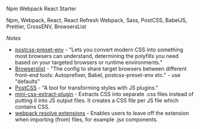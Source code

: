 Npm Webpack React Starter

Npm, Webpack, React, React Refresh Webpack, Sass, PostCSS, BabelJS, Prettier, CrossENV, BrowsersList

_Notes_

- [postcss-preset-env](https://www.npmjs.com/package/postcss-preset-env) - "Lets you convert modern CSS into something most browsers can understand, determining the polyfills you need based on your targeted browsers or runtime environments."
- [Browserslist](https://www.npmjs.com/package/browserslist) - "The config to share target browsers between different front-end tools: Autoprefixer, Babel, postcss-preset-env etc." - use "defaults"
- [PostCSS](https://www.npmjs.com/package/postcss) - "A tool for transforming styles with JS plugins."
- [mini-css-extract-plugin](https://www.npmjs.com/package/mini-css-extract-plugin) - Extracts CSS into separate .css files instead of putting it into JS output files. It creates a CSS file per JS file which contains CSS.
- [webpack resolve extensions](https://webpack.js.org/configuration/resolve/#resolveextensions) - Enables users to leave off the extension when importing (from) files, for example .jsx components.
